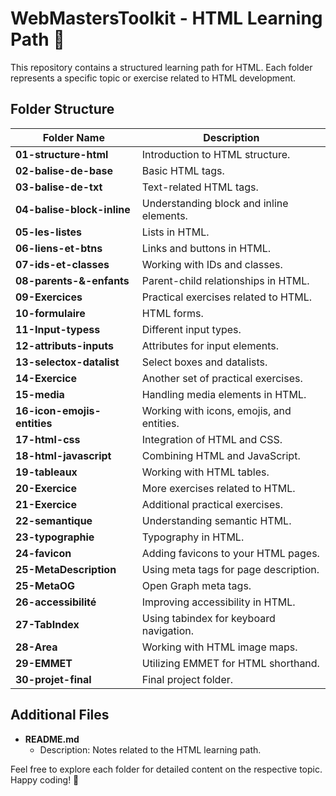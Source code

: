 # WebMastersToolkit - HTML Learning Path 🚀

This repository contains a structured learning path for HTML. Each folder represents a specific topic or exercise related to HTML development.

## Folder Structure

| Folder Name             | Description                                  |
|-------------------------|----------------------------------------------|
| **01-structure-html**   | Introduction to HTML structure.              |
| **02-balise-de-base**   | Basic HTML tags.                             |
| **03-balise-de-txt**    | Text-related HTML tags.                      |
| **04-balise-block-inline** | Understanding block and inline elements.   |
| **05-les-listes**       | Lists in HTML.                               |
| **06-liens-et-btns**    | Links and buttons in HTML.                   |
| **07-ids-et-classes**   | Working with IDs and classes.                |
| **08-parents-&-enfants**| Parent-child relationships in HTML.          |
| **09-Exercices**        | Practical exercises related to HTML.         |
| **10-formulaire**       | HTML forms.                                  |
| **11-Input-typess**     | Different input types.                       |
| **12-attributs-inputs** | Attributes for input elements.               |
| **13-selectox-datalist**| Select boxes and datalists.                  |
| **14-Exercice**         | Another set of practical exercises.          |
| **15-media**            | Handling media elements in HTML.             |
| **16-icon-emojis-entities** | Working with icons, emojis, and entities. |
| **17-html-css**         | Integration of HTML and CSS.                  |
| **18-html-javascript**  | Combining HTML and JavaScript.               |
| **19-tableaux**         | Working with HTML tables.                    |
| **20-Exercice**         | More exercises related to HTML.              |
| **21-Exercice**         | Additional practical exercises.              |
| **22-semantique**       | Understanding semantic HTML.                 |
| **23-typographie**      | Typography in HTML.                          |
| **24-favicon**          | Adding favicons to your HTML pages.          |
| **25-MetaDescription**  | Using meta tags for page description.        |
| **25-MetaOG**           | Open Graph meta tags.                         |
| **26-accessibilité**    | Improving accessibility in HTML.             |
| **27-TabIndex**         | Using tabindex for keyboard navigation.     |
| **28-Area**             | Working with HTML image maps.                |
| **29-EMMET**            | Utilizing EMMET for HTML shorthand.          |
| **30-projet-final**     | Final project folder.                        |

## Additional Files

- **README.md**
  - Description: Notes related to the HTML learning path.

Feel free to explore each folder for detailed content on the respective topic. Happy coding! 🎉
